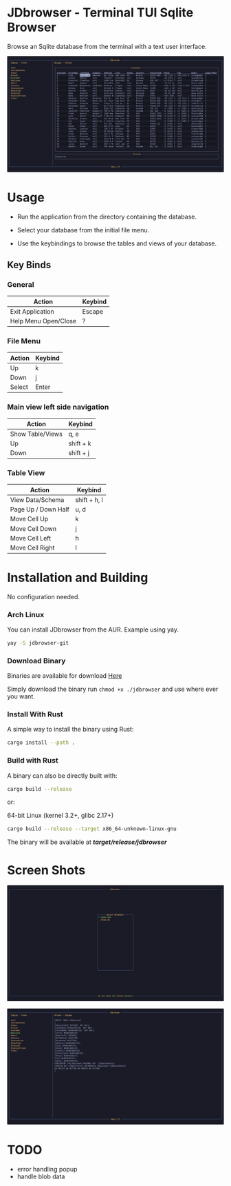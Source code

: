 # JDbrowser - Terminal TUI Sqlite Browser

Browse an Sqlite database from the terminal with a text user interface.

![table_view](docs/t_view.png) 

# Usage

- Run the application from the directory containing the database.

- Select your database from the initial file menu.

- Use the keybindings to browse the tables and views of your database.

## Key Binds

### General

| Action | Keybind |
| -------------- | --------------- |
| Exit Application                        | Escape      |
| Help Menu Open/Close | ?| 

### File Menu

| Action | Keybind |
| ------------- | -------------- |
| Up        |  k        |
| Down      |  j        |
| Select    |  Enter    |

### Main view left side navigation

| Action | Keybind |
| ------------- | -------------- |
| Show Table/Views        |  q, e        |
| Up        |  shift + k        |
| Down      |  shift + j        |

### Table View

| Action | Keybind |
| ------------- | -------------- |
| View Data/Schema        |  shift + h, l        |
| Page Up / Down Half |  u, d |  
| Move Cell Up | k    |
|    Move Cell Down | j |
| Move Cell Left| h |
| Move Cell Right | l |


# Installation and Building

No configuration needed.

### Arch Linux

You can install JDbrowser from the AUR. Example using yay.

```bash
yay -S jdbrowser-git
```

### Download Binary

Binaries are available for download [Here](https://github.com/Jkeyuk/JDbrowser/releases) 

Simply download the binary run `chmod +x ./jdbrowser` and use where ever you want.

### Install With Rust

A simple way to install the binary using Rust:

```bash
cargo install --path .
```

### Build with Rust

A binary can also be directly built with:

```bash
cargo build --release 
```

or:

64-bit Linux (kernel 3.2+, glibc 2.17+)

```bash
cargo build --release --target x86_64-unknown-linux-gnu 
```


The binary will be available at ***target/release/jdbrowser***

# Screen Shots

![file_menu](docs/f_view.png) 

![schema_view](docs/s_view.png) 

# TODO

- error handling popup
- handle blob data
